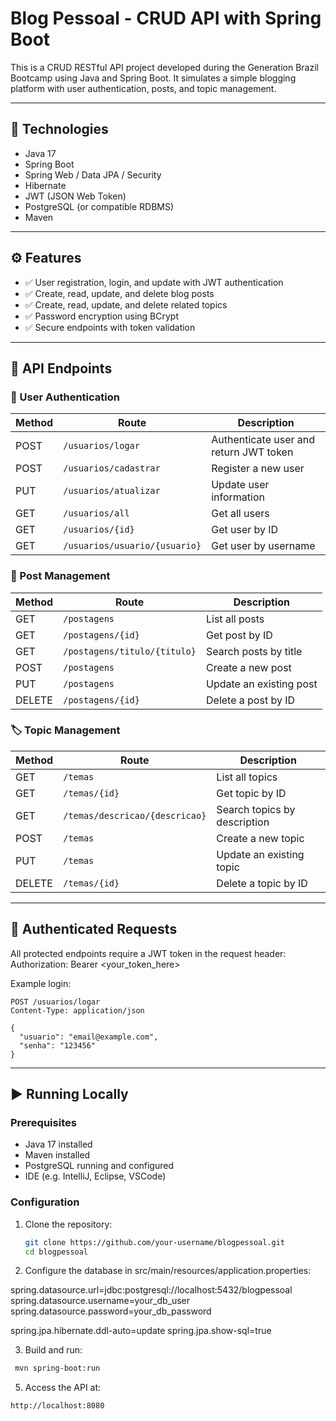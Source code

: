 # Blog Pessoal - CRUD API with Spring Boot

This is a CRUD RESTful API project developed during the Generation Brazil Bootcamp using Java and Spring Boot. It simulates a simple blogging platform with user authentication, posts, and topic management.

---

## 🚀 Technologies

- Java 17
- Spring Boot
- Spring Web / Data JPA / Security
- Hibernate
- JWT (JSON Web Token)
- PostgreSQL (or compatible RDBMS)
- Maven

---

## ⚙️ Features

- ✅ User registration, login, and update with JWT authentication
- ✅ Create, read, update, and delete blog posts
- ✅ Create, read, update, and delete related topics
- ✅ Password encryption using BCrypt
- ✅ Secure endpoints with token validation

---

## 📌 API Endpoints

### 🔐 User Authentication
| Method | Route                      | Description                    |
|--------|----------------------------|--------------------------------|
| POST   | `/usuarios/logar`          | Authenticate user and return JWT token |
| POST   | `/usuarios/cadastrar`      | Register a new user            |
| PUT    | `/usuarios/atualizar`      | Update user information        |
| GET    | `/usuarios/all`            | Get all users                  |
| GET    | `/usuarios/{id}`           | Get user by ID                 |
| GET    | `/usuarios/usuario/{usuario}` | Get user by username        |

### 📝 Post Management
| Method | Route                         | Description                  |
|--------|-------------------------------|------------------------------|
| GET    | `/postagens`                  | List all posts               |
| GET    | `/postagens/{id}`             | Get post by ID               |
| GET    | `/postagens/titulo/{titulo}`  | Search posts by title        |
| POST   | `/postagens`                  | Create a new post            |
| PUT    | `/postagens`                  | Update an existing post      |
| DELETE | `/postagens/{id}`             | Delete a post by ID          |

### 🏷️ Topic Management
| Method | Route                               | Description                |
|--------|--------------------------------------|----------------------------|
| GET    | `/temas`                             | List all topics            |
| GET    | `/temas/{id}`                        | Get topic by ID            |
| GET    | `/temas/descricao/{descricao}`       | Search topics by description |
| POST   | `/temas`                             | Create a new topic         |
| PUT    | `/temas`                             | Update an existing topic   |
| DELETE | `/temas/{id}`                        | Delete a topic by ID       |

---

## 🔐 Authenticated Requests

All protected endpoints require a JWT token in the request header:
Authorization: Bearer <your_token_here>

Example login:

```http
POST /usuarios/logar
Content-Type: application/json

{
  "usuario": "email@example.com",
  "senha": "123456"
}
```

---

## ▶️ Running Locally

### Prerequisites

- Java 17 installed
- Maven installed
- PostgreSQL running and configured
- IDE (e.g. IntelliJ, Eclipse, VSCode)

### Configuration

1. Clone the repository:
   ```bash
   git clone https://github.com/your-username/blogpessoal.git
   cd blogpessoal
   ```
2. Configure the database in src/main/resources/application.properties:

spring.datasource.url=jdbc:postgresql://localhost:5432/blogpessoal
spring.datasource.username=your_db_user
spring.datasource.password=your_db_password

spring.jpa.hibernate.ddl-auto=update
spring.jpa.show-sql=true

3. Build and run:
```bash
 mvn spring-boot:run
```

5. Access the API at:
```bash
http://localhost:8080
```





